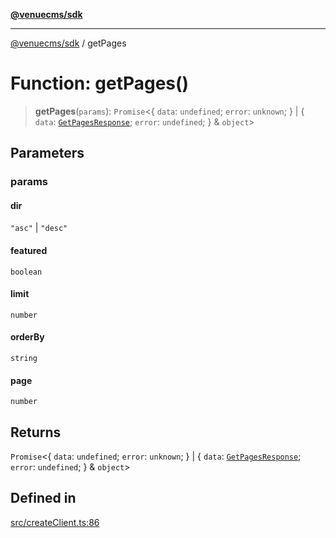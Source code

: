 [**@venuecms/sdk**](../README.md)

***

[@venuecms/sdk](../README.md) / getPages

# Function: getPages()

> **getPages**(`params`): `Promise`\<\{ `data`: `undefined`; `error`: `unknown`; \} \| \{ `data`: [`GetPagesResponse`](../type-aliases/GetPagesResponse.md); `error`: `undefined`; \} & `object`\>

## Parameters

### params

#### dir

`"asc"` \| `"desc"`

#### featured

`boolean`

#### limit

`number`

#### orderBy

`string`

#### page

`number`

## Returns

`Promise`\<\{ `data`: `undefined`; `error`: `unknown`; \} \| \{ `data`: [`GetPagesResponse`](../type-aliases/GetPagesResponse.md); `error`: `undefined`; \} & `object`\>

## Defined in

[src/createClient.ts:86](https://github.com/venuecms/sdk/blob/8a6c84653ba60be7399cb6d469978abeb0f847f0/src/createClient.ts#L86)

